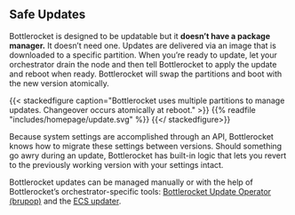 
## Safe Updates

Bottlerocket is designed to be updatable but it **doesn’t have a package manager.**
It doesn’t need one.
Updates are delivered via an image that is downloaded to a specific partition.
When you’re ready to update, let your orchestrator drain the node and then tell Bottlerocket to apply the update and reboot when ready.
Bottlerocket will swap the partitions and boot with the new version atomically.

{{< stackedfigure caption="Bottlerocket uses multiple partitions to manage updates. Changeover occurs atomically at reboot." >}}
    {{% readfile "includes/homepage/update.svg" %}}
{{</ stackedfigure>}}

Because system settings are accomplished through an API, Bottlerocket knows how to migrate these settings between versions.
Should something go awry during an update, Bottlerocket has built-in logic that lets you revert to the previously working version with your settings intact.

Bottlerocket updates can be managed manually or with the help of Bottlerocket’s orchestrator-specific tools: [Bottlerocket Update Operator (brupop)](https://github.com/bottlerocket-os/bottlerocket-update-operator) and the [ECS updater](https://github.com/bottlerocket-os/bottlerocket-ecs-updater).
